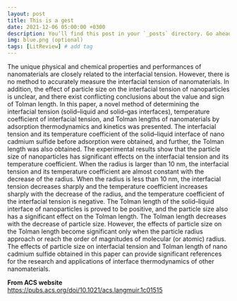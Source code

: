 ```yaml
---
layout: post
title: This is a gest
date: 2021-12-06 05:00:00 +0300
description: You’ll find this post in your `_posts` directory. Go ahead and edit it and re-build the site to see your changes. # Add post description (optional)
img: blue.png (optional)
tags: [LitReview] # add tag
---
```


The unique physical and chemical properties and performances of nanomaterials are closely related to the interfacial tension. However, there is no method to accurately measure the interfacial tension of nanomaterials. In addition, the effect of particle size on the interfacial tension of nanoparticles is unclear, and there exist conflicting conclusions about the value and sign of Tolman length. In this paper, a novel method of determining the interfacial tension (solid–liquid and solid–gas interfaces), temperature coefficient of interfacial tension, and Tolman lengths of nanomaterials by adsorption thermodynamics and kinetics was presented. The interfacial tension and its temperature coefficient of the solid–liquid interface of nano cadmium sulfide before adsorption were obtained, and further, the Tolman length was also obtained. The experimental results show that the particle size of nanoparticles has significant effects on the interfacial tension and its temperature coefficient. When the radius is larger than 10 nm, the interfacial tension and its temperature coefficient are almost constant with the decrease of the radius. When the radius is less than 10 nm, the interfacial tension decreases sharply and the temperature coefficient increases sharply with the decrease of the radius, and the temperature coefficient of the interfacial tension is negative. The Tolman length of the solid–liquid interface of nanoparticles is proved to be positive, and the particle size also has a significant effect on the Tolman length. The Tolman length decreases with the decrease of particle size. However, the effects of particle size on the Tolman length become significant only when the particle radius approach or reach the order of magnitudes of molecular (or atomic) radius. The effects of particle size on interfacial tension and Tolman length of nano cadmium sulfide obtained in this paper can provide significant references for the research and applications of interface thermodynamics of other nanomaterials.

**From ACS website**  
https://pubs.acs.org/doi/10.1021/acs.langmuir.1c01515


